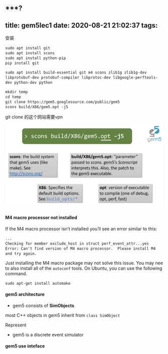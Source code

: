 ***?
---
title: gem5lec1
date: 2020-08-21 21:02:37
tags:
---



安装

```shell
sudo apt install git
sudo apt install scons
sudo apt install python-pip
pip install git
```

```shell
sudo apt install build-essential git m4 scons zlib1g zlib1g-dev libprotobuf-dev protobuf-compiler libprotoc-dev libgoogle-perftools-dev python-dev python
```

```shell
mkdir temp
cd temp
git clone https://gem5.googlesource.com/public/gem5
scons build/X86/gem5.opt -j5
```

git clone 的这个网站需要vpn

<img src="gem5lec1/image-20200821211421714.png" alt="image-20200821211421714" style="zoom:50%;" />

#### M4 macro processor not installed

If the M4 macro processor isn’t installed you’ll see an error similar to this:

```
...
Checking for member exclude_host in struct perf_event_attr...yes
Error: Can't find version of M4 macro processor.  Please install M4 and try again.
```

Just installing the M4 macro package may not solve this issue. You may nee to also install all of the `autoconf` tools. On Ubuntu, you can use the following command.

```
sudo apt-get install automake
```



#### gem5 architecture

* gem5 consists of **SimObjects**

most C++ objects in gem5 inherit from `class SimObject`

Represent 



* gem5 is a discrete event simulator



#### gem5 use inteface

